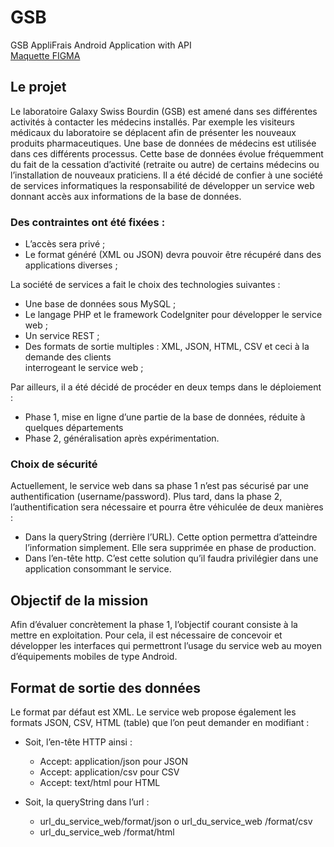 # GSB
GSB AppliFrais Android Application with API <br>
<a href="https://www.figma.com/proto/j14wK5qanIzgDU89yGrELE/Untitled?node-id=2%3A69&scaling=scale-down&page-id=0%3A1&starting-point-node-id=2%3A69">Maquette FIGMA</a>

<h2>Le projet</h2>
Le laboratoire Galaxy Swiss Bourdin (GSB) est amené dans ses différentes activités à contacter les
médecins installés. Par exemple les visiteurs médicaux du laboratoire se déplacent afin de présenter
les nouveaux produits pharmaceutiques.
Une base de données de médecins est utilisée dans ces différents processus. Cette base de données
évolue fréquemment du fait de la cessation d’activité (retraite ou autre) de certains médecins ou
l’installation de nouveaux praticiens.
Il a été décidé de confier à une société de services informatiques la responsabilité de développer un
service web donnant accès aux informations de la base de données.

  <h3>Des contraintes ont été fixées :</h3>

<ul>
<li>L’accès sera privé ;</li>
<li>Le format généré (XML ou JSON) devra pouvoir être récupéré dans des applications
diverses ;</li>
  </ul>
La société de services a fait le choix des technologies suivantes :

  <ul>
    <li>Une base de données sous MySQL ;</li>
<li>Le langage PHP et le framework CodeIgniter pour développer le service web ;</li>
<li>Un service REST ;</li>
<li>Des formats de sortie multiples : XML, JSON, HTML, CSV et ceci à la demande des clients</li>
interrogeant le service web ;</li>
  </ul>
Par ailleurs, il a été décidé de procéder en deux temps dans le déploiement :

<ul>
  <li>Phase 1, mise en ligne d’une partie de la base de données, réduite à quelques départements</li>
  <li>Phase 2, généralisation après expérimentation.</li>
  </ul>


<h3>Choix de sécurité</h3>
Actuellement, le service web dans sa phase 1 n’est pas sécurisé par une authentification
(username/password). Plus tard, dans la phase 2, l’authentification sera nécessaire et pourra être
véhiculée de deux manières :

<ul>
<li>Dans la queryString (derrière l’URL). Cette option permettra d’atteindre l’information
  simplement. Elle sera supprimée en phase de production.</li>
<li> Dans l’en-tête http. C’est cette solution qu’il faudra privilégier dans une application
  consommant le service.</li>
</ul>
<h2>Objectif de la mission</h2>
Afin d’évaluer concrètement la phase 1, l’objectif courant consiste à la mettre en exploitation. Pour
cela, il est nécessaire de concevoir et développer les interfaces qui permettront l’usage du service web
au moyen d’équipements mobiles de type Android.
  
  <h2>Format de sortie des données</h2>
Le format par défaut est XML. Le service web propose également les formats JSON, CSV, HTML
(table) que l’on peut demander en modifiant :

<ul>
  <li>Soit, l’en-tête HTTP ainsi :</li>
    <ul>
      <li>Accept: application/json pour JSON</li>
      <li>Accept: application/csv pour CSV</li>
      <li>Accept: text/html pour HTML</li>
    </ul>
 </ul>
<ul>
  <li>Soit, la queryString dans l’url :</li>
    <ul>
      <li>url_du_service_web/format/json o url_du_service_web /format/csv</li>
      <li>url_du_service_web /format/html </li>
  </ul>
 </ul>
